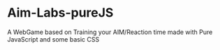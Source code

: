 # Aim-Labs-pureJS
A WebGame based on Training your AIM/Reaction time made with Pure JavaScript and some basic CSS
